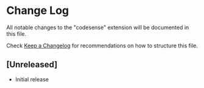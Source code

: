 # Change Log

All notable changes to the "codesense" extension will be documented in this file.

Check [Keep a Changelog](http://keepachangelog.com/) for recommendations on how to structure this file.

## [Unreleased]

- Initial release
